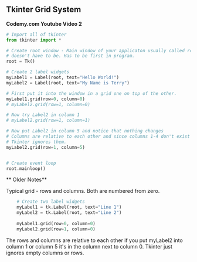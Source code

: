 ## Tkinter Grid System

**Codemy.com Youtube Video 2**

``` python
# Import all of tkinter
from tkinter import *

# Create root window - Main window of your applicaton usually called root, but
# doesn't have to be. Has to be first in program.
root = Tk()

# Create 2 label widgets
myLabel1 = Label(root, text="Hello World!")
myLabel2 = Label(root, text="My Name is Terry")

# First put it into the window in a grid one on top of the other.
myLabel1.grid(row=0, column=0)
# myLabel2.grid(row=1, column=0)

# Now try Label2 in column 1
# myLabel2.grid(row=1, column=1)

# Now put Label2 in column 5 and notice that nothing changes
# Columns are relative to each other and since columns 1-4 don't exist
# Tkinter ignores them.
myLabel2.grid(row=1, column=5)


# Create event loop
root.mainloop()
```
** Older Notes**

Typical grid - rows and columns. Both are numbered from zero. 

``` python
    # Create two label widgets
    myLabel1 = tk.Label(root, text="Line 1")
    myLabel2 = tk.Label(root, text="Line 2")
    
    myLabel1.grid(row=0, column=0)
    myLabel2.grid(row=1, column=0)
```

The rows and columns are relative to each other if you put myLabel2 into column 1 or column 5 it's in the column next to column 0. Tkinter just ignores empty columns or rows.